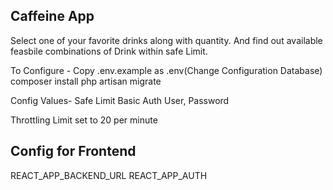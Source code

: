 ## Caffeine App

Select one of your favorite drinks along with quantity. And find out available feasbile combinations of Drink within safe Limit.

To Configure -
Copy .env.example as .env(Change Configuration Database)
composer install
php artisan migrate

Config Values-
Safe Limit
Basic Auth User, Password

Throttling Limit set to 20 per minute

## Config for Frontend
REACT_APP_BACKEND_URL
REACT_APP_AUTH
